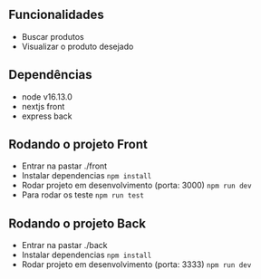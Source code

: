 ## Funcionalidades

- Buscar produtos
- Visualizar o produto desejado

## Dependências

- node v16.13.0
- nextjs front
- express back

## Rodando o projeto Front

- Entrar na pastar ./front
- Instalar dependencias `npm install`
- Rodar projeto em desenvolvimento (porta: 3000) `npm run dev`
- Para rodar os teste `npm run test`

## Rodando o projeto Back

- Entrar na pastar ./back
- Instalar dependencias `npm install`
- Rodar projeto em desenvolvimento (porta: 3333) `npm run dev`
